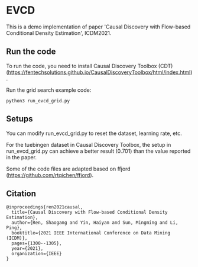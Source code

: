 # EVCD
This is a demo implementation of paper  'Causal Discovery with Flow-based Conditional Density Estimation', ICDM2021.

## Run the code

To run the code, you need to install Causal Discovery Toolbox (CDT)
(https://fentechsolutions.github.io/CausalDiscoveryToolbox/html/index.html).

Run the grid search example code:

```
python3 run_evcd_grid.py
```
## Setups
You can modify run_evcd_grid.py to reset the dataset, learning rate, etc. 

For the tuebingen dataset in Causal Discovery Toolbox, the setup in run_evcd_grid.py
can achieve a better result (0.701) than the value reported in the paper.

Some of the code files are adapted based on ffjord (https://github.com/rtqichen/ffjord).


## Citation

```
@inproceedings{ren2021causal,
  title={Causal Discovery with Flow-based Conditional Density Estimation},
  author={Ren, Shaogang and Yin, Haiyan and Sun, Mingming and Li, Ping},
  booktitle={2021 IEEE International Conference on Data Mining (ICDM)},
  pages={1300--1305},
  year={2021},
  organization={IEEE}
}
```
